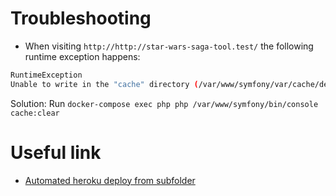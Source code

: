 # Troubleshooting

* When visiting `http://http://star-wars-saga-tool.test/` the following runtime exception happens:

```bash
RuntimeException
Unable to write in the "cache" directory (/var/www/symfony/var/cache/dev).
```
Solution: Run `docker-compose exec php php /var/www/symfony/bin/console cache:clear`


# Useful link

* [Automated heroku deploy from subfolder](https://stackoverflow.com/questions/39197334/automated-heroku-deploy-from-subfolder)
